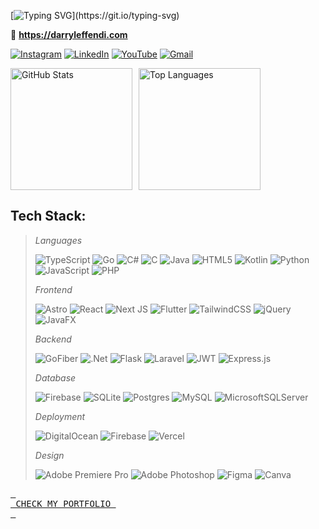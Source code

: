 [![Typing SVG](https://readme-typing-svg.demolab.com?font=Fira+Code&size=24&duration=3000&pause=1500&color=F7EEEC&width=435&lines=Hello!+%F0%9F%91%8B+My+name+is+Darryl.)](https://git.io/typing-svg)

🔗 **https://darryleffendi.com**

[![Instagram](https://img.shields.io/badge/Instagram-%23E4405F.svg?logo=Instagram&logoColor=white)](https://instagram.com/darryl_ce) 
[![LinkedIn](https://img.shields.io/badge/LinkedIn-%230077B5.svg?logo=linkedin&logoColor=white)](https://linkedin.com/in/darryl-effendi) 
[![YouTube](https://img.shields.io/badge/YouTube-%23FF0000.svg?logo=YouTube&logoColor=white)](https://youtube.com/@darryleffendi) 
[![Gmail](https://img.shields.io/badge/Gmail-%23EE8800.svg?logo=Gmail&logoColor=white)](mailto:darryleffendi@gmail.com) 

<div style="display: flex; align-items: center;">
    <img src="https://github-readme-stats.vercel.app/api?username=darryleffendi&theme=monokai&hide_border=true&include_all_commits=false&count_private=false" alt="GitHub Stats" style="height: 195px; margin-right: 10px;">
    <img src="https://github-readme-stats.vercel.app/api/top-langs/?username=darryleffendi&theme=monokai&hide_border=true&include_all_commits=false&count_private=false&layout=compact" alt="Top Languages" style="height: 195px;">
</div>

## Tech Stack:

> *Languages*
>
> ![TypeScript](https://img.shields.io/badge/typescript-%23007ACC.svg?style=for-the-badge&logo=typescript&logoColor=white)
> ![Go](https://img.shields.io/badge/go-%2300ADD8.svg?style=for-the-badge&logo=go&logoColor=white)
> ![C#](https://img.shields.io/badge/c%23-%23239120.svg?style=for-the-badge&logo=csharp&logoColor=white)
> ![C](https://img.shields.io/badge/c-%2300599C.svg?style=for-the-badge&logo=c&logoColor=white)
> ![Java](https://img.shields.io/badge/java-%23ED8B00.svg?style=for-the-badge&logo=openjdk&logoColor=white)
> ![HTML5](https://img.shields.io/badge/html5-%23E34F26.svg?style=for-the-badge&logo=html5&logoColor=white)
> ![Kotlin](https://img.shields.io/badge/kotlin-%237F52FF.svg?style=for-the-badge&logo=kotlin&logoColor=white)
> ![Python](https://img.shields.io/badge/python-3670A0?style=for-the-badge&logo=python&logoColor=ffdd54)
> ![JavaScript](https://img.shields.io/badge/javascript-%23323330.svg?style=for-the-badge&logo=javascript&logoColor=%23F7DF1E)
> ![PHP](https://img.shields.io/badge/php-%23777BB4.svg?style=for-the-badge&logo=php&logoColor=white)
>
> *Frontend*
> 
> ![Astro](https://img.shields.io/badge/astro-%232C2052.svg?style=for-the-badge&logo=astro&logoColor=white)
> ![React](https://img.shields.io/badge/react-%2320232a.svg?style=for-the-badge&logo=react&logoColor=%2361DAFB)
> ![Next JS](https://img.shields.io/badge/Next-black?style=for-the-badge&logo=next.js&logoColor=white)
> ![Flutter](https://img.shields.io/badge/Flutter-%2302569B.svg?style=for-the-badge&logo=Flutter&logoColor=white)
> ![TailwindCSS](https://img.shields.io/badge/tailwindcss-%2338B2AC.svg?style=for-the-badge&logo=tailwind-css&logoColor=white)
> ![jQuery](https://img.shields.io/badge/jquery-%230769AD.svg?style=for-the-badge&logo=jquery&logoColor=white)
> ![JavaFX](https://img.shields.io/badge/javafx-%23FF0000.svg?style=for-the-badge&logo=javafx&logoColor=white)
> 
> *Backend*
>
> ![GoFiber](https://img.shields.io/badge/gofiber-%2300ADD8.svg?style=for-the-badge&logo=go&logoColor=white)
> ![.Net](https://img.shields.io/badge/.NET-5C2D91?style=for-the-badge&logo=.net&logoColor=white)
> ![Flask](https://img.shields.io/badge/flask-%23000.svg?style=for-the-badge&logo=flask&logoColor=white)
> ![Laravel](https://img.shields.io/badge/laravel-%23FF2D20.svg?style=for-the-badge&logo=laravel&logoColor=white)
> ![JWT](https://img.shields.io/badge/JWT-black?style=for-the-badge&logo=JSON%20web%20tokens)
> ![Express.js](https://img.shields.io/badge/express.js-%23404d59.svg?style=for-the-badge&logo=express&logoColor=%2361DAFB)
>
>
> *Database*
>
> ![Firebase](https://img.shields.io/badge/firebase-a08021?style=for-the-badge&logo=firebase&logoColor=ffcd34)
> ![SQLite](https://img.shields.io/badge/sqlite-%2307405e.svg?style=for-the-badge&logo=sqlite&logoColor=white)
> ![Postgres](https://img.shields.io/badge/postgres-%23316192.svg?style=for-the-badge&logo=postgresql&logoColor=white)
> ![MySQL](https://img.shields.io/badge/mysql-4479A1.svg?style=for-the-badge&logo=mysql&logoColor=white)
> ![MicrosoftSQLServer](https://img.shields.io/badge/Microsoft%20SQL%20Server-CC2927?style=for-the-badge&logo=microsoft%20sql%20server&logoColor=white)
> 
> *Deployment*
>
> ![DigitalOcean](https://img.shields.io/badge/DigitalOcean-%230167ff.svg?style=for-the-badge&logo=digitalOcean&logoColor=white)
> ![Firebase](https://img.shields.io/badge/firebase-%23039BE5.svg?style=for-the-badge&logo=firebase)
> ![Vercel](https://img.shields.io/badge/vercel-%23000000.svg?style=for-the-badge&logo=vercel&logoColor=white)
>
> *Design*
> 
> ![Adobe Premiere Pro](https://img.shields.io/badge/Adobe%20Premiere%20Pro-9999FF.svg?style=for-the-badge&logo=Adobe%20Premiere%20Pro&logoColor=white) 
> ![Adobe Photoshop](https://img.shields.io/badge/adobe%20photoshop-%2331A8FF.svg?style=for-the-badge&logo=adobe%20photoshop&logoColor=white) 
> ![Figma](https://img.shields.io/badge/figma-%23F24E1E.svg?style=for-the-badge&logo=figma&logoColor=white) 
> ![Canva](https://img.shields.io/badge/Canva-%2300C4CC.svg?style=for-the-badge&logo=Canva&logoColor=white) 

[<kbd> <br> CHECK MY PORTFOLIO <br> </kbd>][Link]

[Link]: https://darryleffendi.com
